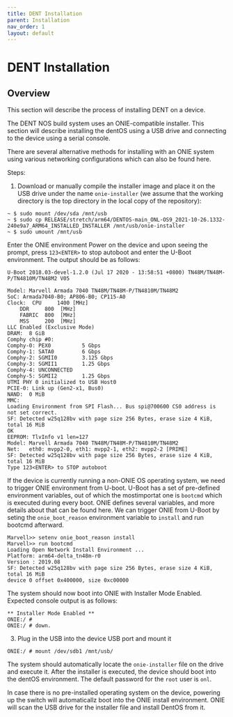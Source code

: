 ```yaml
---
title: DENT Installation
parent: Installation
nav_order: 1
layout: default
---
```


# DENT Installation

## Overview
This section will describe the process of installing DENT on a device.

The DENT NOS build system uses an ONIE-compatible installer.
This section will describe installing the dentOS using a USB drive and connecting
to the device using a serial console. 

There are several alternative methods for installing with an ONIE 
system using various networking configurations which can also be found here.

Steps:

1. Download or manually compile the installer image and place it on the USB drive 
under the name ``onie-installer``
(we assume that the working directory is the top directory in the local copy of the repository):

```
~ $ sudo mount /dev/sda /mnt/usb
~ $ sudo cp RELEASE/stretch/arm64/DENTOS-main_ONL-OS9_2021-10-26.1332-240e9a7_ARM64_INSTALLED_INSTALLER /mnt/usb/onie-installer
~ $ sudo umount /mnt/usb
```

Enter the ONIE environment Power on the device and upon seeing the prompt,
press ``123<ENTER>`` to stop autoboot and enter 
the U-Boot environment. The output should be as follows:

```
U-Boot 2018.03-devel-1.2.0 (Jul 17 2020 - 13:58:51 +0800) TN48M/TN48M-P/TN4810M/TN48M2 V05

Model: Marvell Armada 7040 TN48M/TN48M-P/TN4810M/TN48M2
SoC: Armada7040-B0; AP806-B0; CP115-A0
Clock:  CPU     1400 [MHz]
	DDR     800  [MHz]
	FABRIC  800  [MHz]
	MSS     200  [MHz]
LLC Enabled (Exclusive Mode)
DRAM:  8 GiB
Comphy chip #0:
Comphy-0: PEX0          5 Gbps
Comphy-1: SATA0         6 Gbps
Comphy-2: SGMII0        3.125 Gbps
Comphy-3: SGMII1        1.25 Gbps
Comphy-4: UNCONNECTED
Comphy-5: SGMII2        1.25 Gbps
UTMI PHY 0 initialized to USB Host0
PCIE-0: Link up (Gen2-x1, Bus0)
NAND:  0 MiB
MMC:
Loading Environment from SPI Flash... Bus spi@700600 CS0 address is not set correct.
SF: Detected w25q128bv with page size 256 Bytes, erase size 4 KiB, total 16 MiB
OK
EEPROM: TlvInfo v1 len=127
Model: Marvell Armada 7040 TN48M/TN48M-P/TN4810M/TN48M2
Net:   eth0: mvpp2-0, eth1: mvpp2-1, eth2: mvpp2-2 [PRIME]
SF: Detected w25q128bv with page size 256 Bytes, erase size 4 KiB, total 16 MiB
Type 123<ENTER> to STOP autoboot
```

If the device is currently running a non-ONIE OS operating system, we need to trigger 
ONIE environment from U-boot. U-Boot has a set of pre-defined environment variables, 
out of which the mostimportat one is ``bootcmd`` which is executed during every boot. 
ONIE defines several variables, and more details about that can be found here.
We can trigger ONIE from U-Boot by seting the ``onie_boot_reason`` environment variable to
``install`` and run bootcmd afterward.

```
Marvell>> setenv onie_boot_reason install
Marvell>> run bootcmd
Loading Open Network Install Environment ...
Platform: arm64-delta_tn48m-r0
Version : 2019.08
SF: Detected w25q128bv with page size 256 Bytes, erase size 4 KiB, total 16 MiB
device 0 offset 0x400000, size 0xc00000
```

The system should now boot into ONIE with Installer Mode Enabled. Expected console output is as follows:

```
** Installer Mode Enabled **
ONIE:/ #
ONIE:/ # down.
```

3. Plug in the USB into the device USB port and mount it

``ONIE:/ # mount /dev/sdb1 /mnt/usb/``

The system should automatically locate the ``onie-installer`` file on the drive and execute it. After the installer
is executed, the device should boot into the dentOS environment. The default password for the ``root`` user is ``onl``.

In case there is no pre-installed operating system on the device, powering up the switch will automaticallz boot 
into the ONIE install environment. ONIE will scan the USB drive for the installer file and install DentOS from it.
